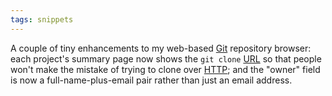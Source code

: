 ```yaml
---
tags: snippets
---
```


A couple of tiny enhancements to my web-based [Git](/wiki/Git) repository browser: each project's summary page now shows the `git clone` [URL](/wiki/URL) so that people won't make the mistake of trying to clone over [HTTP](/wiki/HTTP); and the "owner" field is now a full-name-plus-email pair rather than just an email address.
